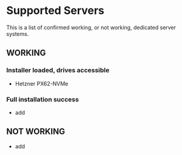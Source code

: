 # Supported Servers
This is a list of confirmed working, or not working, dedicated server systems.

## WORKING

### Installer loaded, drives accessible
* Hetzner PX62-NVMe

### Full installation success
* add

## NOT WORKING
* add